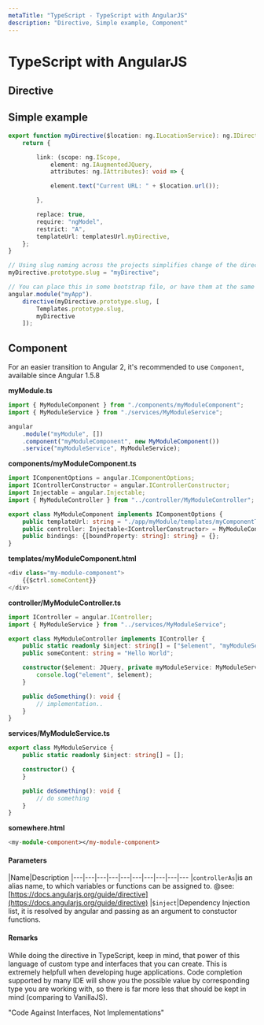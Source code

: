 ```yaml
---
metaTitle: "TypeScript - TypeScript with AngularJS"
description: "Directive, Simple example, Component"
---
```


# TypeScript with AngularJS



## Directive




## Simple example


```ts
export function myDirective($location: ng.ILocationService): ng.IDirective {
    return {

        link: (scope: ng.IScope,
            element: ng.IAugmentedJQuery,
            attributes: ng.IAttributes): void => {

            element.text("Current URL: " + $location.url());

        },

        replace: true,
        require: "ngModel",
        restrict: "A",
        templateUrl: templatesUrl.myDirective,
    };
}

// Using slug naming across the projects simplifies change of the directive name
myDirective.prototype.slug = "myDirective";

// You can place this in some bootstrap file, or have them at the same file
angular.module("myApp").
    directive(myDirective.prototype.slug, [
        Templates.prototype.slug,
        myDirective
    ]);

```



## Component


For an easier transition to Angular 2, it's recommended to use `Component`, available since Angular 1.5.8

**myModule.ts**

```ts
import { MyModuleComponent } from "./components/myModuleComponent";
import { MyModuleService } from "./services/MyModuleService";

angular
    .module("myModule", [])
    .component("myModuleComponent", new MyModuleComponent())
    .service("myModuleService", MyModuleService);

```

**components/myModuleComponent.ts**

```ts
import IComponentOptions = angular.IComponentOptions;
import IControllerConstructor = angular.IControllerConstructor;
import Injectable = angular.Injectable;
import { MyModuleController } from "../controller/MyModuleController";

export class MyModuleComponent implements IComponentOptions {
    public templateUrl: string = "./app/myModule/templates/myComponentTemplate.html";
    public controller: Injectable<IControllerConstructor> = MyModuleController;
    public bindings: {[boundProperty: string]: string} = {};
}

```

**templates/myModuleComponent.html**

```ts
<div class="my-module-component">
    {{$ctrl.someContent}}
</div>

```

**controller/MyModuleController.ts**

```ts
import IController = angular.IController;
import { MyModuleService } from "../services/MyModuleService";

export class MyModuleController implements IController {
    public static readonly $inject: string[] = ["$element", "myModuleService"];
    public someContent: string = "Hello World";

    constructor($element: JQuery, private myModuleService: MyModuleService) {
        console.log("element", $element);
    }

    public doSomething(): void {
        // implementation..
    }
}

```

**services/MyModuleService.ts**

```ts
export class MyModuleService {
    public static readonly $inject: string[] = [];

    constructor() {
    }

    public doSomething(): void {
        // do something
    }
}

```

**somewhere.html**

```ts
<my-module-component></my-module-component>

```



#### Parameters


|Name|Description
|---|---|---|---|---|---|---|---|---|---
|`controllerAs`|is an alias name, to which variables or functions can be assigned to. @see: [https://docs.angularjs.org/guide/directive](https://docs.angularjs.org/guide/directive)
|`$inject`|Dependency Injection list, it is resolved by angular and passing as an argument to constuctor functions.



#### Remarks


While doing the directive in TypeScript, keep in mind, that power of this language of custom type and interfaces that you can create. This is extremely helpfull when developing huge applications. Code completion supported by many IDE will show you the possible value by corresponding type you are working with, so there is far more less that should be kept in mind (comparing to VanillaJS).

"Code Against Interfaces, Not Implementations"

